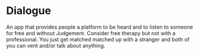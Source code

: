 # Dialogue
An app that provides people a platform to be heard and to listen to someone for free and without Judgement.
Consider free therapy but not with a professional. You just get matched matched up with a stranger and both of you can
vent and/or talk about anything.
